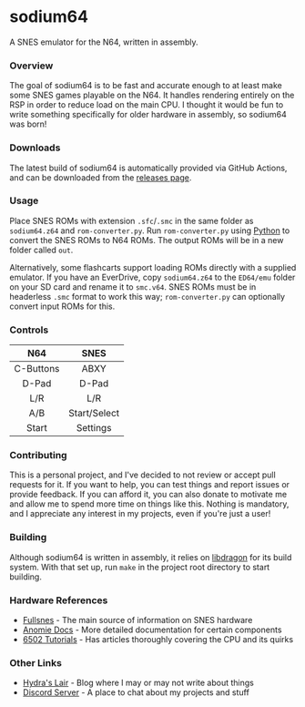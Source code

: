 # sodium64
A SNES emulator for the N64, written in assembly.

### Overview
The goal of sodium64 is to be fast and accurate enough to at least make some SNES games playable on the N64. It handles
rendering entirely on the RSP in order to reduce load on the main CPU. I thought it would be fun to write something
specifically for older hardware in assembly, so sodium64 was born!

### Downloads
The latest build of sodium64 is automatically provided via GitHub Actions, and can be downloaded from the
[releases page](https://github.com/Hydr8gon/sodium64/releases).

### Usage
Place SNES ROMs with extension `.sfc`/`.smc` in the same folder as `sodium64.z64` and `rom-converter.py`. Run
`rom-converter.py` using [Python](https://www.python.org) to convert the SNES ROMs to N64 ROMs. The output ROMs will be
in a new folder called `out`.

Alternatively, some flashcarts support loading ROMs directly with a supplied emulator. If you have an EverDrive, copy
`sodium64.z64` to the `ED64/emu` folder on your SD card and rename it to `smc.v64`. SNES ROMs must be in headerless
`.smc` format to work this way; `rom-converter.py` can optionally convert input ROMs for this.

### Controls
|  **N64**  |   **SNES**   |
|:---------:|:------------:|
| C-Buttons |     ABXY     |
|   D-Pad   |    D-Pad     |
|    L/R    |     L/R      |
|    A/B    | Start/Select |
|   Start   |   Settings   |

### Contributing
This is a personal project, and I've decided to not review or accept pull requests for it. If you want to help, you can
test things and report issues or provide feedback. If you can afford it, you can also donate to motivate me and allow me
to spend more time on things like this. Nothing is mandatory, and I appreciate any interest in my projects, even if
you're just a user!

### Building
Although sodium64 is written in assembly, it relies on [libdragon](https://github.com/DragonMinded/libdragon.git) for
its build system. With that set up, run `make` in the project root directory to start building.

### Hardware References
* [Fullsnes](https://problemkaputt.de/fullsnes.htm) - The main source of information on SNES hardware
* [Anomie Docs](https://www.romhacking.net/community/548) - More detailed documentation for certain components
* [6502 Tutorials](http://6502.org/tutorials/) - Has articles thoroughly covering the CPU and its quirks

### Other Links
* [Hydra's Lair](https://hydr8gon.github.io) - Blog where I may or may not write about things
* [Discord Server](https://discord.gg/JbNz7y4) - A place to chat about my projects and stuff
